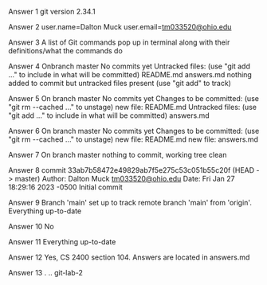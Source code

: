 Answer 1
git version 2.34.1

Answer 2
user.name=Dalton Muck
user.email=tm033520@ohio.edu

Answer 3
A list of Git commands pop up in terminal along with their definitions/what the commands do

Answer 4
Onbranch master
No commits yet
Untracked files:
  (use "git add <file>..." to include in what will be committed)
        README.md
        answers.md
nothing added to commit but untracked files present (use "git add" to track)

Answer 5
On branch master
No commits yet
Changes to be committed:
  (use "git rm --cached <file>..." to unstage)
        new file:   README.md
Untracked files:
  (use "git add <file>..." to include in what will be committed)
        answers.md

Answer 6
On branch master
No commits yet
Changes to be committed:
  (use "git rm --cached <file>..." to unstage)
        new file:   README.md
        new file:   answers.md

Answer 7
On branch master
nothing to commit, working tree clean

Answer 8
commit 33ab7b58472e49829ab7f5e275c53c051b55c20f (HEAD -> master)
Author: Dalton Muck <tm033520@ohio.edu>
Date:   Fri Jan 27 18:29:16 2023 -0500
    Initial commit

Answer 9 
Branch 'main' set up to track remote branch 'main' from 'origin'.
Everything up-to-date

Answer 10 
No 

Answer 11
Everything up-to-date

Answer 12
Yes, CS 2400 section 104. Answers are located in answers.md

Answer 13 
.  ..  git-lab-2